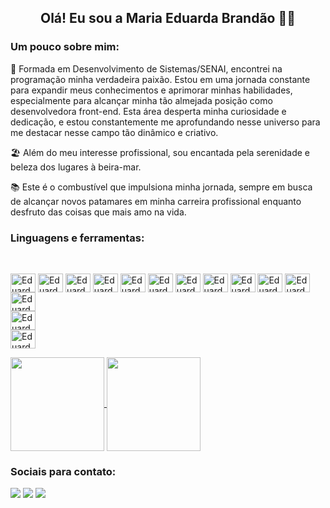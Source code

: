 <h2 align="center">Olá! Eu sou a Maria Eduarda Brandão 🙋🏾</h2>

<h3>Um pouco sobre mim:</h3>
<div>
  <p>🤩 Formada em Desenvolvimento de Sistemas/SENAI, encontrei na programação minha verdadeira paixão. Estou em uma jornada constante para expandir meus conhecimentos e aprimorar minhas habilidades, especialmente para alcançar minha tão almejada posição como desenvolvedora front-end. Esta área desperta minha curiosidade e dedicação, e estou constantemente me aprofundando nesse universo para me destacar nesse campo tão dinâmico e criativo.</p>

<p>🏖️ Além do meu interesse profissional, sou encantada pela serenidade e beleza dos lugares à beira-mar.</p>

<p>📚 Este é o combustível que impulsiona minha jornada, sempre em busca de alcançar novos patamares em minha carreira profissional enquanto desfruto das coisas que mais amo na vida.</p>
</div>
<h3>Linguagens e ferramentas:</h3>
<div style="display: inline_block"><br>
  
  <img align="center" alt="Eduarda-Html" height="30" width="40"
    src="https://cdn.jsdelivr.net/gh/devicons/devicon/icons/html5/html5-original.svg" />
  <img align="center" alt="Eduarda-Css" height="30" width="40"
    src="https://cdn.jsdelivr.net/gh/devicons/devicon/icons/css3/css3-original.svg" />
  <img align="center" alt="Eduarda-Figma" height="30" width="40"
    src="https://cdn.jsdelivr.net/gh/devicons/devicon/icons/figma/figma-original.svg" />
  <img align="center" alt="Eduarda-Js" height="30" width="40"
    src="https://cdn.jsdelivr.net/gh/devicons/devicon/icons/javascript/javascript-original.svg" />
  <img align="center" alt="Eduarda-Ts" height="30" width="40"
    src="https://cdn.jsdelivr.net/gh/devicons/devicon/icons/typescript/typescript-original.svg" />
  <img align="center" alt="Eduarda-Python" height="30" width="40"
    src="https://cdn.jsdelivr.net/gh/devicons/devicon/icons/python/python-original.svg" />
  <img align="center" alt="Eduarda-Php" height="30" width="40"
    src="https://cdn.jsdelivr.net/gh/devicons/devicon/icons/php/php-original.svg" />
  <img align="center" alt="Eduarda-Git" height="30" width="40"
    src="https://cdn.jsdelivr.net/gh/devicons/devicon/icons/git/git-original.svg" />
  <img align="center" alt="Eduarda-Bootstrap" height="30" width="40"
    src="https://cdn.jsdelivr.net/gh/devicons/devicon/icons/bootstrap/bootstrap-original.svg" />
  <img align="center" alt="Eduarda-tailwindcss" height="30" width="40"
    src="https://cdn.jsdelivr.net/gh/devicons/devicon/icons/tailwindcss/tailwindcss-original-wordmark.svg" />
  <img align="center" alt="Eduarda-React-Native" height="30" width="40"
    src="https://cdn.jsdelivr.net/gh/devicons/devicon/icons/react/react-original.svg" />
  <img align="center" alt="Eduarda-Nodejs" height="30" width="40"
    src="https://cdn.jsdelivr.net/gh/devicons/devicon/icons/nodejs/nodejs-original-wordmark.svg" />              
  <img align="center" alt="Eduarda-python" height="30" width="40"
    src="https://cdn.jsdelivr.net/gh/devicons/devicon@latest/icons/python/python-original.svg" />              
  <img align="center" alt="Eduarda-SQL" height="30" width="40"
    src="https://cdn.jsdelivr.net/gh/devicons/devicon@latest/icons/azuresqldatabase/azuresqldatabase-original.svg" />              
</div>

<a href="https://github.com/anuraghazra/github-readme-stats">
  <img height=150 align="center" src="https://github-readme-stats.vercel.app/api?username=mariaeduarda-br" />
</a>
<a href="https://github.com/anuraghazra/convoychat">
  <img height=150 align="center" src="https://github-readme-stats.vercel.app/api/top-langs?username=mariaeduarda-br&layout=compact&langs_count=8&card_width=320" />
</a>

<h3>Sociais para contato:</h3>
<div> 
  <a href="https://www.instagram.com/eduarda.brand" target="_blank"><img src="https://img.shields.io/badge/-Instagram-%23E4405F?style=for-the-badge&logo=instagram&logoColor=white" target="_blank"></a>
  <a href="https://www.linkedin.com/in/maria-eduarda-brandao/" target="_blank"><img src="https://img.shields.io/badge/-LinkedIn-%230077B5?style=for-the-badge&logo=linkedin&logoColor=white" target="_blank"></a> 
  <a href="https://t.me/mariaeduarda474" target="_blank"><img src="https://img.shields.io/badge/Telegram-2CA5E0?style=for-the-badge&logo=telegram&logoColor=white" target="_blank"></a> 
</div>

